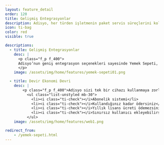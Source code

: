 ```yaml
---
layout: feature_detail
order: 120
title: Gelişmiş Entegrasyonlar
description: Adisyo, her türden işletmenin paket servis süreçlerini kolay ve kusursuz bir şekilde yönetebilecekleri entegrasyonlar sunar.
icon: ti-bag
color: red
visible: true

descriptions: 
  - title: Gelişmiş Entegrasyonlar
    desc: |
      <p class="f_p f_400">
      Adisyo’nun geniş entegrasyon seçenekleri sayesinde Yemek Sepeti, Getir, Trendyol ve daha birçok platformlardan gelen tüm paket siparişlerinizi POS sisteminiz üzerinden yönetebilirsiniz.
      </p>
    image: /assets/img/home/features/yemek-sepeti01.png

  - title: Devir Ekonomi Devri
    desc: |
        <p class="f_p f_400">Adisyo sizi tek bir cihazı kullanmaya zorlamaz. Adisyo'yu kullanmak için pahalı bir lisans almanız gerekmez. Yıllık bakım ücreti ödemezsiniz. Abonelik sistemi sayesinde, kullandığınız kadar ödersiniz.</p>
          <ul class="list-unstyled mb-30">
            <li><i class="ti-check"></i>Abonelik sistemi</li>
            <li><i class="ti-check"></i>Kullandığınız kadar ödersiniz</li>
            <li><i class="ti-check"></i>Yıllık lisans ücreti ödemezsiniz</li>
            <li><i class="ti-check"></i>Sınırsız kullanıcı ekleyebilirsiniz</li>
          </ul>
    image: /assets/img/home/features/web1.png

redirect_from:
    - /yemek-sepeti.html   
---
```

